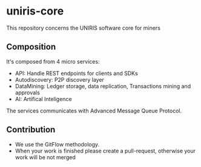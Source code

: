 # uniris-core
This repository concerns the UNIRIS software core for miners

## Composition

It's composed from 4 micro services:
- API: Handle REST endpoints for clients and SDKs
- Autodiscovery: P2P discovery layer
- DataMining: Ledger storage, data replication, Transactions mining and approvals
- AI: Artifical Inteligence

The services communicates with Advanced Message Queue Protocol.

## Contribution

- We use the GitFlow methodology.
- When your work is finished please create a pull-request, otherwise your work will be not merged
